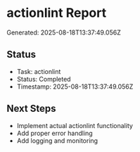 # actionlint Report

Generated: 2025-08-18T13:37:49.056Z

## Status
- Task: actionlint
- Status: Completed
- Timestamp: 2025-08-18T13:37:49.056Z

## Next Steps
- Implement actual actionlint functionality
- Add proper error handling
- Add logging and monitoring
